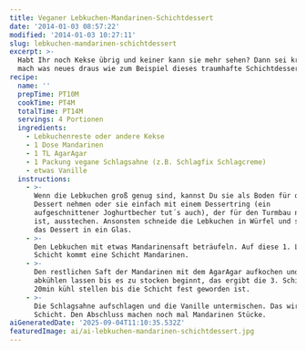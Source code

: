 ```yaml
---
title: Veganer Lebkuchen-Mandarinen-Schichtdessert
date: '2014-01-03 08:57:22'
modified: '2014-01-03 10:27:11'
slug: lebkuchen-mandarinen-schichtdessert
excerpt: >-
  Habt Ihr noch Kekse übrig und keiner kann sie mehr sehen? Dann sei kreativ und
  mach was neues draus wie zum Beispiel dieses traumhafte Schichtdessert!
recipe:
  name: ''
  prepTime: PT10M
  cookTime: PT4M
  totalTime: PT14M
  servings: 4 Portionen
  ingredients:
    - Lebkuchenreste oder andere Kekse
    - 1 Dose Mandarinen
    - 1 TL AgarAgar
    - 1 Packung vegane Schlagsahne (z.B. Schlagfix Schlagcreme)
    - etwas Vanille
  instructions:
    - >-
      Wenn die Lebkuchen groß genug sind, kannst Du sie als Boden für das
      Dessert nehmen oder sie einfach mit einem Dessertring (ein
      aufgeschnittener Joghurtbecher tut´s auch), der für den Turmbau notwendig
      ist, ausstechen. Ansonsten schneide die Lebkuchen in Würfel und schichte
      das Dessert in ein Glas.
    - >-
      Den Lebkuchen mit etwas Mandarinensaft beträufeln. Auf diese 1. Lebkuchen
      Schicht kommt eine Schicht Mandarinen.
    - >-
      Den restlichen Saft der Mandarinen mit dem AgarAgar aufkochen und danach
      abkühlen lassen bis es zu stocken beginnt, das ergibt die 3. Schicht. Für
      20min kühl stellen bis die Schicht fest geworden ist.
    - >-
      Die Schlagsahne aufschlagen und die Vanille untermischen. Das wird die 4.
      Schicht. Den Abschluss machen noch mal Mandarinen Stücke.
aiGeneratedDate: '2025-09-04T11:10:35.532Z'
featuredImage: ai/ai-lebkuchen-mandarinen-schichtdessert.jpg
---
```


[<!-- Image removed (no copyright): schichtdessert.jpg -->](https://www.veganblatt.com/i/schichtdessert.jpg)
